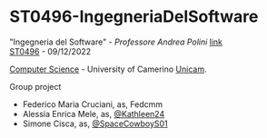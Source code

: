 # ST0496-IngegneriaDelSoftware
"Ingegneria del Software" - _Professore Andrea Polini_ [link](https://computerscience.unicam.it/andrea-polini)<br>
[ST0496](http://didattica.cs.unicam.it/doku.php?id=didattica:ay2223:ids:main) - 09/12/2022

[Computer Science](https://computerscience.unicam.it/) - University of Camerino [Unicam](https://www.unicam.it/).

Group project
* Federico Maria Cruciani, as, Fedcmm
* Alessia Enrica Mele, as, [@Kathleen24](https://github.com/Kathleen24)
* Simone Cisca, as, [@SpaceCowboyS01](https://github.com/SpaceCowboyS01)
